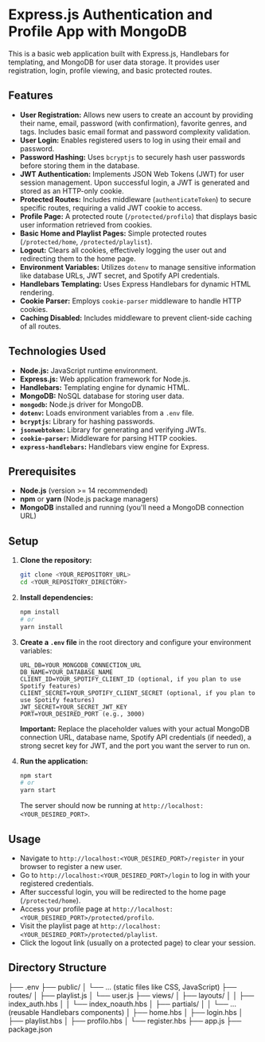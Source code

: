 
# Express.js Authentication and Profile App with MongoDB

This is a basic web application built with Express.js, Handlebars for templating, and MongoDB for user data storage. It provides user registration, login, profile viewing, and basic protected routes.

## Features

* **User Registration:** Allows new users to create an account by providing their name, email, password (with confirmation), favorite genres, and tags. Includes basic email format and password complexity validation.
* **User Login:** Enables registered users to log in using their email and password.
* **Password Hashing:** Uses `bcryptjs` to securely hash user passwords before storing them in the database.
* **JWT Authentication:** Implements JSON Web Tokens (JWT) for user session management. Upon successful login, a JWT is generated and stored as an HTTP-only cookie.
* **Protected Routes:** Includes middleware (`authenticateToken`) to secure specific routes, requiring a valid JWT cookie to access.
* **Profile Page:** A protected route (`/protected/profilo`) that displays basic user information retrieved from cookies.
* **Basic Home and Playlist Pages:** Simple protected routes (`/protected/home`, `/protected/playlist`).
* **Logout:** Clears all cookies, effectively logging the user out and redirecting them to the home page.
* **Environment Variables:** Utilizes `dotenv` to manage sensitive information like database URLs, JWT secret, and Spotify API credentials.
* **Handlebars Templating:** Uses Express Handlebars for dynamic HTML rendering.
* **Cookie Parser:** Employs `cookie-parser` middleware to handle HTTP cookies.
* **Caching Disabled:** Includes middleware to prevent client-side caching of all routes.

## Technologies Used

* **Node.js:** JavaScript runtime environment.
* **Express.js:** Web application framework for Node.js.
* **Handlebars:** Templating engine for dynamic HTML.
* **MongoDB:** NoSQL database for storing user data.
* **`mongodb`:** Node.js driver for MongoDB.
* **`dotenv`:** Loads environment variables from a `.env` file.
* **`bcryptjs`:** Library for hashing passwords.
* **`jsonwebtoken`:** Library for generating and verifying JWTs.
* **`cookie-parser`:** Middleware for parsing HTTP cookies.
* **`express-handlebars`:** Handlebars view engine for Express.

## Prerequisites

* **Node.js** (version >= 14 recommended)
* **npm** or **yarn** (Node.js package managers)
* **MongoDB** installed and running (you'll need a MongoDB connection URL)

## Setup

1.  **Clone the repository:**
    ```bash
    git clone <YOUR_REPOSITORY_URL>
    cd <YOUR_REPOSITORY_DIRECTORY>
    ```

2.  **Install dependencies:**
    ```bash
    npm install
    # or
    yarn install
    ```

3.  **Create a `.env` file** in the root directory and configure your environment variables:
    ```
    URL_DB=YOUR_MONGODB_CONNECTION_URL
    DB_NAME=YOUR_DATABASE_NAME
    CLIENT_ID=YOUR_SPOTIFY_CLIENT_ID (optional, if you plan to use Spotify features)
    CLIENT_SECRET=YOUR_SPOTIFY_CLIENT_SECRET (optional, if you plan to use Spotify features)
    JWT_SECRET=YOUR_SECRET_JWT_KEY
    PORT=YOUR_DESIRED_PORT (e.g., 3000)
    ```
    **Important:** Replace the placeholder values with your actual MongoDB connection URL, database name, Spotify API credentials (if needed), a strong secret key for JWT, and the port you want the server to run on.

4.  **Run the application:**
    ```bash
    npm start
    # or
    yarn start
    ```

    The server should now be running at `http://localhost:<YOUR_DESIRED_PORT>`.

## Usage

* Navigate to `http://localhost:<YOUR_DESIRED_PORT>/register` in your browser to register a new user.
* Go to `http://localhost:<YOUR_DESIRED_PORT>/login` to log in with your registered credentials.
* After successful login, you will be redirected to the home page (`/protected/home`).
* Access your profile page at `http://localhost:<YOUR_DESIRED_PORT>/protected/profilo`.
* Visit the playlist page at `http://localhost:<YOUR_DESIRED_PORT>/protected/playlist`.
* Click the logout link (usually on a protected page) to clear your session.

## Directory Structure

├── .env
├── public/
│   └── ... (static files like CSS, JavaScript)
├── routes/
│   ├── playlist.js
│   └── user.js
├── views/
│   ├── layouts/
│   │   ├── index_auth.hbs
│   │   └── index_noauth.hbs
│   ├── partials/
│   │   └── ... (reusable Handlebars components)
│   ├── home.hbs
│   ├── login.hbs
│   ├── playlist.hbs
│   ├── profilo.hbs
│   └── register.hbs
├── app.js
├── package.json
